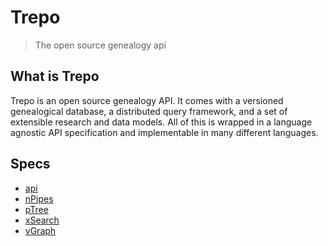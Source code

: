# Trepo
> The open source genealogy api

## What is Trepo
Trepo is an open source genealogy API. It comes with a versioned genealogical database, a distributed query framework, and a set of extensible research and data models. All of this is wrapped in a language agnostic API specification and implementable in many different languages.

## Specs
* [api](api/README.md)
* [nPipes](npipes/README.md)
* [pTree](ptree/README.md)
* [xSearch](xSearch/README.md)
* [vGraph](vgraph/README.md)
